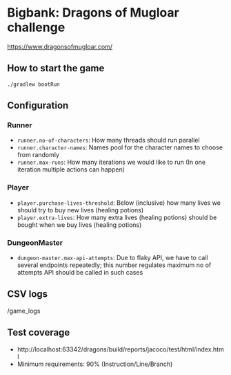 # Bigbank: Dragons of Mugloar challenge

https://www.dragonsofmugloar.com/

## How to start the game

`./gradlew bootRun`

## Configuration

### Runner

- `runner.no-of-characters`: How many threads should run parallel
- `runner.character-names`: Names pool for the character names to choose from randomly
- `runner.max-runs`: How many iterations we would like to run (In one iteration multiple actions can happen)

### Player

- `player.purchase-lives-threshold`: Below (inclusive) how many lives we should try to buy new lives (healing potions)
- `player.extra-lives`: How many extra lives (healing potions) should be bought when we buy lives (healing potions)

### DungeonMaster

- `dungeon-master.max-api-attempts`: Due to flaky API, we have to call several endpoints repeatedly; this number regulates maximum no of attempts API should be called in such cases 

## CSV logs

/game_logs

## Test coverage

- http://localhost:63342/dragons/build/reports/jacoco/test/html/index.html
- Minimum requirements: 90% (Instruction/Line/Branch)
